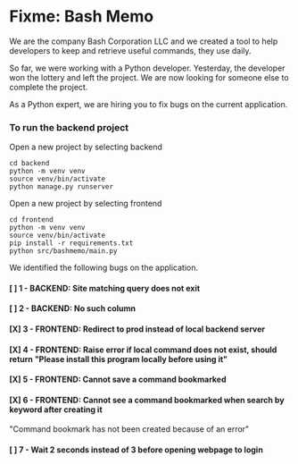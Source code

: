 # Fixme: Bash Memo

We are the company Bash Corporation LLC and we created a tool to help developers to keep and retrieve useful commands, they use daily.

So far, we were working with a Python developer. Yesterday, the developer won the lottery and left the project. We are now looking for someone else to complete the project.

As a Python expert, we are hiring you to fix bugs on the current application.

### To run the backend project
Open a new project by selecting backend
```
cd backend
python -m venv venv
source venv/bin/activate
python manage.py runserver
```

Open a new project by selecting frontend
```
cd frontend
python -m venv venv
source venv/bin/activate
pip install -r requirements.txt
python src/bashmemo/main.py
```

We identified the following bugs on the application.


#### [ ] 1 - BACKEND: Site matching query does not exit
#### [ ] 2 - BACKEND: No such column
#### [X] 3 - FRONTEND: Redirect to prod instead of local backend server
#### [X] 4 - FRONTEND: Raise error if local command does not exist, should return "Please install this program locally before using it"
#### [X] 5 - FRONTEND: Cannot save a command bookmarked
#### [X] 6 - FRONTEND: Cannot see a command bookmarked when search by keyword after creating it
"Command bookmark has not been created because of an error"
#### [ ] 7 - Wait 2 seconds instead of 3 before opening webpage to login